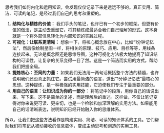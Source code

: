 
思考我们如何内化和运用知识，会发现仅仅记录下来是远远不够的。真正实用、简洁、可读的笔记，是经过我们自己的思考和重塑的。

1.  **结构化与精炼的价值：** 我们手头的笔记，也许已有一个初步的框架。但更有价值的做法，是主动去重塑它，将其精炼成最适合我们自己理解的形式。这本身就是一个将外部信息转化为内部知识的实践过程。
2.  **可视化：让联系更清晰：** 想象一下，将核心概念放在中心，比如“1分钟记忆法”，然后像绘制星图一样，将相关的原理、技巧、应用、目标等等，用线条连接起来。无论是概念图还是思维导图，这种可视化方法极大地提高了知识结构的可读性，让复杂的关系变得一目了然。这是一个简洁而实用的方式，帮助我们把握全局。
3.  **提炼核心：至简的力量：** 如果我们无法用一两句话概括整个方法的精髓，也许说明我们还没真正抓住它。尝试用最简洁的语言，道出“1分钟记忆法”最核心的思想。这种提炼，是一种极强的实用技能，它迫使我们专注于最重要的部分。
4.  **用自己的语言：让知识成为你的一部分：** 将笔记中的段落，用你自己的话说出来，写下来。这不是简单的复述，而是理解后的重述。这样做，不仅让笔记变得对你来说更可读、更亲切，也是一个检验和加深理解的实用方法。如果能用自己的话清晰表达，说明知识已经开始融入你的思维体系。

所以，让我们把这些方法看作是构建实用、简洁、可读的知识体系的工具。它们帮助我们将笔记从被动接收的信息载体，变成主动思考和创造的实用工具。